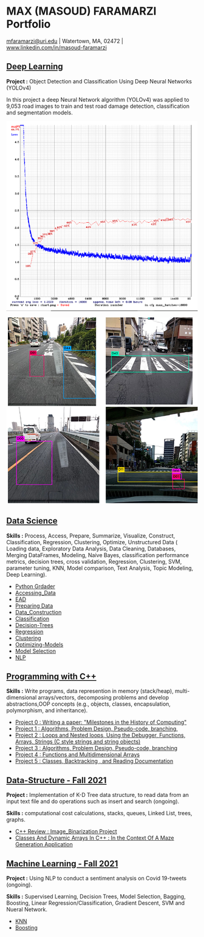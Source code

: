 # MAX (MASOUD) FARAMARZI Portfolio
mfaramarzi@uri.edu | Watertown, MA, 02472 | www.linkedin.com/in/masoud-faramarzi

## [Deep Learning](https://www.researchgate.net/profile/M_Faramarzi/publication/342179672_Road_Damage_Detection_and_Classification_Using_Deep_Neural_Networks_YOLOv4_with_Smartphone_Images/links/5f15fe754585151299ab4f38/Road-Damage-Detection-and-Classification-Using-Deep-Neural-Networks-YOLOv4-with-Smartphone-Images.pdf)

**Project :** Object Detection and Classification Using Deep Neural Networks (YOLOv4)

In this project a deep Neural Network algorithm (YOLOv4) was applied to 9,053 road images to train and test road damage detection, classification and segmentation models. 

![mAP and Loss vs Iterations (Tiny-YOLOv3)](/Images/Training.PNG)

![Object Detection Using Trained YOLOv3](/Images/ROAD.PNG)


## [Data Science](https://github.com/mfaramarzi/CSC310_Data_Science_Intro)

**Skills :** Process, Access, Prepare, Summarize, Visualize, Construct, Classification, Regression, Clustering, Optimize, Unstructured Data ( Loading data, Exploratory Data Analysis, Data Cleaning, Databases, Merging DataFrames, Modeling, Naive Bayes, classification performance metrics, decision trees, cross validation, Regression, Clustering, SVM, parameter tuning, KNN, Model comparison, Text Analysis, Topic Modeling, Deep Learning).
* [Python Grdader](https://github.com/mfaramarzi/CSC310_Data_Science_Intro/blob/main/Assignment1_Python_Review/portfolio.pdf)
* [Accessing_Data](https://github.com/mfaramarzi/CSC310_Data_Science_Intro/tree/main/Assignment2_Accessing_Data)
* [EAD](https://github.com/mfaramarzi/CSC310_Data_Science_Intro/tree/main/Assignment3_EAD)
* [Preparing Data](https://github.com/mfaramarzi/CSC310_Data_Science_Intro/tree/main/Assignment4-preparing_Data)
* [Data_Construction](https://github.com/mfaramarzi/CSC310_Data_Science_Intro/tree/main/Assignment5_Data_Construction)
* [Classification](https://github.com/mfaramarzi/CSC310_Data_Science_Intro/tree/main/Assignment6-Classification)
* [Decision-Trees](https://github.com/mfaramarzi/CSC310_Data_Science_Intro/tree/main/Assignment7-Decision-Trees)
* [Regression](https://github.com/mfaramarzi/CSC310_Data_Science_Intro/tree/main/Assignment8-regression)
* [Clustering](https://github.com/mfaramarzi/CSC310_Data_Science_Intro/tree/main/Assignment9-Clustering)
* [Optimizing-Models](https://github.com/mfaramarzi/CSC310_Data_Science_Intro/tree/main/Assignment10-Optimizing-Models)
* [Model Selection](https://github.com/mfaramarzi/CSC310_Data_Science_Intro/tree/main/Assignment11-Clustering)
* [NLP](https://github.com/mfaramarzi/CSC310_Data_Science_Intro/tree/main/Assignment12_NLP)


## [Programming with C++](https://github.com/mfaramarzi/CSC211_Programming_CPP)

 **Skills :** Write programs, data represention in memory (stack/heap), multi-dimensional arrays/vectors, decomposing problems and develop abstractions,OOP concepts (e.g., objects, classes, encapsulation, polymorphism, and inheritance).

* [Project 0 : Writing a paper: "Milestones in the History of Computing"](https://github.com/mfaramarzi/Programming_with_C-/blob/main/Assignment_0/CSC211_-_Assignment_0__1_.pdf)
* [Project 1 : Algorithms, Problem Design, Pseudo-code, branching,](https://github.com/mfaramarzi/Programming_with_C-/tree/main/Assignment_1)
* [Project 2 : Loops and Nested loops, Using the Debugger, Functions, Arrays, Strings (C style strings and string objects) ](https://github.com/mfaramarzi/CSC211_Programming_CPP/tree/main/assignment_2)
* [Project 3 : Algorithms, Problem Design, Pseudo-code, branching](https://github.com/mfaramarzi/CSC211_Programming_CPP/tree/main/Assignment3)
* [Project 4 : Functions and Multidimensional Arrays](https://github.com/mfaramarzi/CSC211_Programming_CPP/tree/main/Assignment_4)
* [Project 5 : Classes, Backtracking , and Reading Documentation](https://github.com/mfaramarzi/CSC211_Programming_CPP/tree/main/Assignment_5)


## [Data-Structure - Fall 2021](https://github.com/mfaramarzi/CSC212_Data-Structure)

**Project :** Implementation of K-D Tree data structure, to read data from an input text file and do operations such as insert and search (ongoing). 

**Skills :** computational cost calculations, stacks, queues, Linked List, trees, graphs.
* [C++ Review : Image_Binarization Project](https://github.com/mfaramarzi/CSC212_Data-Structure/tree/main/HW1_Image_Binarization)
* [ Classes And Dynamic Arrays In C++ : In the Context Of A Maze Generation Application](https://github.com/mfaramarzi/CSC212_Data-Structure/tree/main/HW2_Maze)

## [Machine Learning - Fall 2021](https://github.com/mfaramarzi/Programming_with_C-)

**Project :** Using NLP to conduct a sentiment analysis on Covid 19-tweets (ongoing). 

**Skills :** Supervised Learning, Decision Trees, Model Selection, Bagging, Boosting, Linear Regression/Classification, Gradient Descent, SVM and Nueral Network.  
* [KNN](https://github.com/mfaramarzi/CSC461_Machine-Learning/tree/main/HW1_KNN)
* [Boosting](https://github.com/mfaramarzi/CSC461_Machine-Learning/tree/main/HW3_Boosting)
